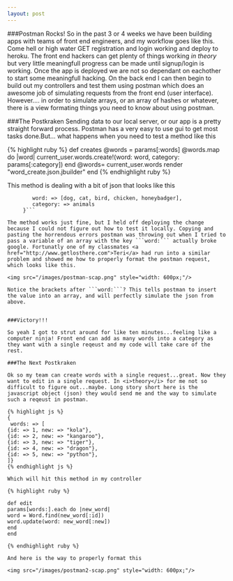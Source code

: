 ```yaml
---
layout: post
---
```


###Postman Rocks!
So in the past 3 or 4 weeks we have been building apps with teams of front end engineers, and my workflow goes like this. Come hell or high water GET registration and login working and deploy to heroku. The front end hackers can get plenty of things working <i>in theory</i> but very little meaningfull progress can be made until signup/login is working. Once the app is deployed we are not so dependant on eachother to start some meaningfull hacking. On the back end I can then begin to build out my controllers and test them using postman which does an awesome job of simulating requests from the front end (user interface). However.... in order to simulate arrays, or an array of hashes or whatever, there is a view formating things you need to know about using postman.

###The Postkraken
Sending data to our local server, or our app is a pretty straight forward process. Postman has a very easy to use gui to get most tasks done.But... what happens when you need to test a method like this

{% highlight ruby %}
def creates
	@words = params[:words]
	@words.map do |word|
		current_user.words.create!(word: word, category: params[:category])
   end
  @words= current_user.words
	render "word_create.json.jbuilder"
end
{% endhighlight ruby %}

This method is dealing with a bit of json that looks like this
```{
		word: => [dog, cat, bird, chicken, honeybadger], 
		category: => animals
	 }```

The method works just fine, but I held off deploying the change because I could not figure out how to test it locally. Copying and pasting the horrendous errors postman was throwing out when I tried to pass a variable of an array with the key ```word:``` actually broke google. Fortunatly one of my classmates <a href="http://www.getlosthere.com">Teri</a> had run into a similar problem and showed me how to properly format the postman request, which looks like this.

<img src="/images/postman-scap.png" style="width: 600px;"/>

Notice the brackets after ```word:```? This tells postman to insert the value into an array, and will perfectly simulate the json from above.


###Victory!!!

So yeah I got to strut around for like ten minutes...feeling like a computer ninja! Front end can add as many words into a category as they want with a single reqeust and my code will take care of the rest.

###The Next Postkraken

Ok so my team can create words with a single request...great. Now they want to edit in a single request. In <i>theory</i> for me not so difficult to figure out...maybe. Long story short here is the javascript object (json) they would send me and the way to simulate such a reqeust in postman.

{% highlight js %}
{
 words: => [
{id: => 1, new: => "kola"}, 
{id: => 2, new: => "kangaroo"},
{id: => 3, new: => "tiger"},
{id: => 4, new: => "dragon"},
{id: => 5, new: => "python"},
]}
{% endhighlight js %}

Which will hit this method in my controller

{% highlight ruby %}

def edit
params[words:].each do |new_word|
word = Word.find(new_word[:id])
word.update(word: new_word[:new])
end
end

{% endhighlight ruby %}

And here is the way to properly format this

<img src="/images/postman2-scap.png" style="width: 600px;"/>

























